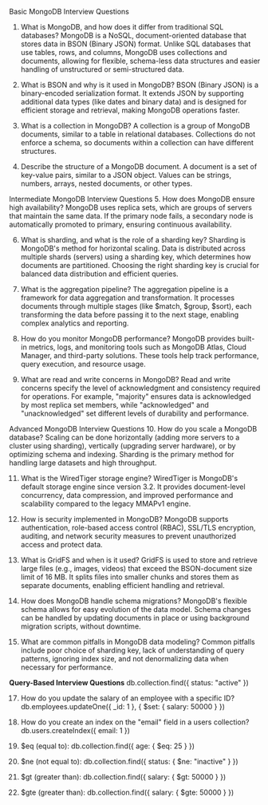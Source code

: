 Basic MongoDB Interview Questions
1. What is MongoDB, and how does it differ from traditional SQL databases?
MongoDB is a NoSQL, document-oriented database that stores data in BSON (Binary JSON) format. Unlike SQL databases that use tables, rows, and columns, MongoDB uses collections and documents, allowing for flexible, schema-less data structures and easier handling of unstructured or semi-structured data.

2. What is BSON and why is it used in MongoDB?
BSON (Binary JSON) is a binary-encoded serialization format. It extends JSON by supporting additional data types (like dates and binary data) and is designed for efficient storage and retrieval, making MongoDB operations faster.

3. What is a collection in MongoDB?
A collection is a group of MongoDB documents, similar to a table in relational databases. Collections do not enforce a schema, so documents within a collection can have different structures.

4. Describe the structure of a MongoDB document.
A document is a set of key-value pairs, similar to a JSON object. Values can be strings, numbers, arrays, nested documents, or other types.

Intermediate MongoDB Interview Questions
5. How does MongoDB ensure high availability?
MongoDB uses replica sets, which are groups of servers that maintain the same data. If the primary node fails, a secondary node is automatically promoted to primary, ensuring continuous availability.

6. What is sharding, and what is the role of a sharding key?
Sharding is MongoDB's method for horizontal scaling. Data is distributed across multiple shards (servers) using a sharding key, which determines how documents are partitioned. Choosing the right sharding key is crucial for balanced data distribution and efficient queries.

7. What is the aggregation pipeline?
The aggregation pipeline is a framework for data aggregation and transformation. It processes documents through multiple stages (like $match, $group, $sort), each transforming the data before passing it to the next stage, enabling complex analytics and reporting.

8. How do you monitor MongoDB performance?
MongoDB provides built-in metrics, logs, and monitoring tools such as MongoDB Atlas, Cloud Manager, and third-party solutions. These tools help track performance, query execution, and resource usage.

9. What are read and write concerns in MongoDB?
Read and write concerns specify the level of acknowledgment and consistency required for operations. For example, "majority" ensures data is acknowledged by most replica set members, while "acknowledged" and "unacknowledged" set different levels of durability and performance.

Advanced MongoDB Interview Questions
10. How do you scale a MongoDB database?
Scaling can be done horizontally (adding more servers to a cluster using sharding), vertically (upgrading server hardware), or by optimizing schema and indexing. Sharding is the primary method for handling large datasets and high throughput.

11. What is the WiredTiger storage engine?
WiredTiger is MongoDB's default storage engine since version 3.2. It provides document-level concurrency, data compression, and improved performance and scalability compared to the legacy MMAPv1 engine.

12. How is security implemented in MongoDB?
MongoDB supports authentication, role-based access control (RBAC), SSL/TLS encryption, auditing, and network security measures to prevent unauthorized access and protect data.

13. What is GridFS and when is it used?
GridFS is used to store and retrieve large files (e.g., images, videos) that exceed the BSON-document size limit of 16 MB. It splits files into smaller chunks and stores them as separate documents, enabling efficient handling and retrieval.

14. How does MongoDB handle schema migrations?
MongoDB's flexible schema allows for easy evolution of the data model. Schema changes can be handled by updating documents in place or using background migration scripts, without downtime.

15. What are common pitfalls in MongoDB data modeling?
Common pitfalls include poor choice of sharding key, lack of understanding of query patterns, ignoring index size, and not denormalizing data when necessary for performance.

**Query-Based Interview Questions**
db.collection.find({ status: "active" })

17. How do you update the salary of an employee with a specific ID?
db.employees.updateOne({ _id: 1 }, { $set: { salary: 50000 } })

18. How do you create an index on the "email" field in a users collection?
db.users.createIndex({ email: 1 })

19. $eq (equal to):
db.collection.find({ age: { $eq: 25 } })

20. $ne (not equal to):
db.collection.find({ status: { $ne: "inactive" } })

21. $gt (greater than):
db.collection.find({ salary: { $gt: 50000 } })

21. $gte (greater than):
db.collection.find({ salary: { $gte: 50000 } })


